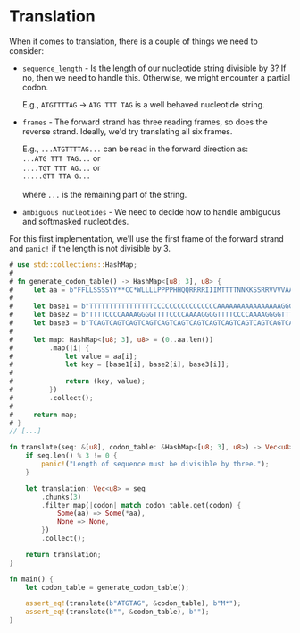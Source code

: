 # Translation
When it comes to translation, there is a couple of things we need to consider:

- `sequence_length` - Is the length of our nucleotide string divisible by 3? If no, then we need to handle this. Otherwise, we might encounter a partial codon.

    E.g., `ATGTTTTAG` -> `ATG TTT TAG` is a well behaved nucleotide string.

- `frames` - The forward strand has three reading frames, so does the reverse strand. Ideally, we'd try translating all six frames.

    E.g., `...ATGTTTTAG...` can be read in the forward direction as:<br>
        `...ATG TTT TAG...` or<br>
        `....TGT TTT AG...` or<br>
        `.....GTT TTA G...`<br><br>
        where `...` is the remaining part of the string.

- `ambiguous nucleotides` - We need to decide how to handle ambiguous and softmasked nucleotides.


For this first implementation, we'll use the first frame of the forward strand and `panic!` if the length is not divisible by 3.
```rust
# use std::collections::HashMap;
#
# fn generate_codon_table() -> HashMap<[u8; 3], u8> {
#     let aa = b"FFLLSSSSYY**CC*WLLLLPPPPHHQQRRRRIIIMTTTTNNKKSSRRVVVVAAAADDEEGGGG";
#
#     let base1 = b"TTTTTTTTTTTTTTTTCCCCCCCCCCCCCCCCAAAAAAAAAAAAAAAAGGGGGGGGGGGGGGGG";
#     let base2 = b"TTTTCCCCAAAAGGGGTTTTCCCCAAAAGGGGTTTTCCCCAAAAGGGGTTTTCCCCAAAAGGGG";
#     let base3 = b"TCAGTCAGTCAGTCAGTCAGTCAGTCAGTCAGTCAGTCAGTCAGTCAGTCAGTCAGTCAGTCAG";
#
#     let map: HashMap<[u8; 3], u8> = (0..aa.len())
#         .map(|i| {
#             let value = aa[i];
#             let key = [base1[i], base2[i], base3[i]];
#
#             return (key, value);
#         })
#         .collect();
#
#     return map;
# }
// [...]

fn translate(seq: &[u8], codon_table: &HashMap<[u8; 3], u8>) -> Vec<u8> {
    if seq.len() % 3 != 0 {
        panic!("Length of sequence must be divisible by three.");
    }

    let translation: Vec<u8> = seq
        .chunks(3)
        .filter_map(|codon| match codon_table.get(codon) {
            Some(aa) => Some(*aa),
            None => None,
        })
        .collect();

    return translation;
}

fn main() {
    let codon_table = generate_codon_table();

    assert_eq!(translate(b"ATGTAG", &codon_table), b"M*");
    assert_eq!(translate(b"", &codon_table), b"");
}
```
